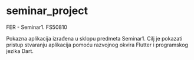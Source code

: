 # seminar_project

FER - Seminar1. FS50810

Pokazna aplikacija izrađena u sklopu predmeta Seminar1. Cilj je pokazati pristup stvaranju
aplikacija pomoću razvojnog okvira Flutter i programskog jezika Dart.




